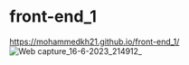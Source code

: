 # front-end_1
https://mohammedkh21.github.io/front-end_1/
![Web capture_16-6-2023_214912_](https://github.com/Mohammedkh21/front-end_1/assets/74603981/ed0d8375-b2ea-4a73-89e9-90f040c8b00d)
